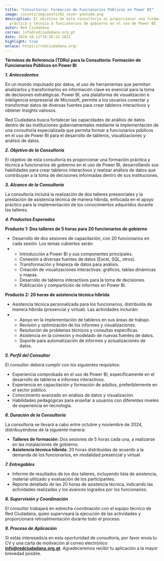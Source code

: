 ```yaml
---
title: "Consultoría: Formación de Funcionarios Públicos en Power BI"
image: /assets/img/posts/02_cover-youtube.png
description: El objetivo de esta consultoría es proporcionar una formación
  práctica y técnica a funcionarios de gobierno en el uso de Power BI
autor: Red Ciudadana
correo: info@redciudadana.org.gt
date: 2024-10-11T16:26:22.282Z
highlight: true
enlace: https://redciudadana.org/
---
```

**Términos de Referencia (TDRs) para la Consultoría: Formación de Funcionarios Públicos en Power BI**

***1. Antecedentes***

En un mundo impulsado por datos, el uso de herramientas que permitan analizarlos y transformarlos en información clave es esencial para la toma de decisiones estratégicas. Power BI, una plataforma de visualización e inteligencia empresarial de Microsoft, permite a los usuarios conectar y transformar datos de diversas fuentes para crear tableros interactivos y obtener insights valiosos.

Red Ciudadana busca fortalecer las capacidades de análisis de datos dentro de las instituciones gubernamentales mediante la implementación de una consultoría especializada que permita formar a funcionarios públicos en el uso de Power BI para el desarrollo de tableros, visualizaciones y análisis de datos.

***2. Objetivo de la Consultoría***

El objetivo de esta consultoría es proporcionar una formación práctica y técnica a funcionarios de gobierno en el uso de Power BI, desarrollando sus habilidades para crear tableros interactivos y realizar análisis de datos que contribuyan a la toma de decisiones informadas dentro de sus instituciones.

***3. Alcance de la Consultoría***

La consultoría incluirá la realización de dos talleres presenciales y la prestación de asistencia técnica de manera híbrida, enfocada en el apoyo práctico para la implementación de los conocimientos adquiridos durante los talleres.

***4. Productos Esperados***

**Producto 1: Dos talleres de 5 horas para 20 funcionarios de gobierno**

* Desarrollo de dos sesiones de capacitación, con 20 funcionarios en cada sesión. Los temas cubiertos serán:
* * Introducción a Power BI y sus componentes principales.
  * Conexión a diversas fuentes de datos (Excel, SQL, otros).
  * Transformación y limpieza de datos para análisis.
  * Creación de visualizaciones interactivas: gráficos, tablas dinámicas y mapas.
  * Desarrollo de tableros interactivos para la toma de decisiones.
  * Publicación y compartición de informes en Power BI.

**Producto 2: 20 horas de asistencia técnica híbrida**

* Asistencia técnica personalizada para los funcionarios, distribuida de manera híbrida (presencial y virtual). Las actividades incluirán:
* * Apoyo en la implementación de tableros en sus áreas de trabajo.
  * Revisión y optimización de los informes y visualizaciones.
  * Resolución de problemas técnicos y consultas específicas.
  * Asistencia en la conexión y modelado de nuevas fuentes de datos.
  * Soporte para automatización de informes y actualizaciones de datos.

***5. Perfil del Consultor***

El consultor deberá cumplir con los siguientes requisitos:

* Experiencia comprobada en el uso de Power BI, específicamente en el desarrollo de tableros e informes interactivos.
* Experiencia en capacitación y formación de adultos, preferiblemente en el sector público.
* Conocimiento avanzado en análisis de datos y visualización.
* Habilidades pedagógicas para enseñar a usuarios con diferentes niveles de experiencia en tecnología.

***6. Duración de la Consultoría***

La consultoría se llevará a cabo entre octubre y noviembre de 2024, distribuyéndose de la siguiente manera:

* **Talleres de formación**: Dos sesiones de 5 horas cada una, a realizarse en las instalaciones de gobierno.
* **Asistencia técnica híbrida**: 20 horas distribuidas de acuerdo a la demanda de los funcionarios, en modalidad presencial y virtual.

***7. Entregables***

* Informe de resultados de los dos talleres, incluyendo lista de asistencia, material utilizado y evaluación de los participantes.
* Reporte detallado de las 20 horas de asistencia técnica, indicando las actividades realizadas y los avances logrados por los funcionarios.

***8. Supervisión y Coordinación***

El consultor trabajará en estrecha coordinación con el equipo técnico de Red Ciudadana, quien supervisará la ejecución de las actividades y proporcionará retroalimentación durante todo el proceso.

***9. Proceso de Aplicación***

Si estás interesado/a en esta oportunidad de consultoría, por favor envía tu CV y una carta de motivación al correo electrónico **info@redciudadana.org.gt**. Agradeceremos recibir tu aplicación a la mayor brevedad posible.